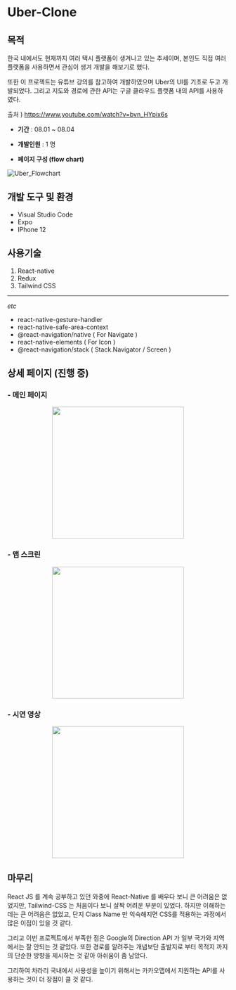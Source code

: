 # Uber-Clone
## 목적

한국 내에서도 현재까지 여러 택시 플랫폼이 생겨나고 있는 추세이며, 본인도 직접 여러 플랫폼을 사용하면서 관심이 생겨 개발을 해보기로 했다. 

또한 이 프로젝트는 유튜브 강의를 참고하여 개발하였으며 Uber의 UI를 기초로 두고 개발되었다. 그리고 지도와 경로에 관한 API는 구글 클라우드 플랫폼 내의 API를 사용하였다.

출처 ) https://www.youtube.com/watch?v=bvn_HYpix6s

- **기간** :
08.01 ~ 08.04

- **개발인원** :
1 명

- **페이지 구성 (flow chart)** 

![Uber_Flowchart](https://user-images.githubusercontent.com/56250064/128135812-b380bdf0-dd56-4539-ba76-aef22d5063c4.png)

## 개발 도구 및 환경
- Visual Studio Code
- Expo
- IPhone 12 
## 사용기술
1. React-native
2. Redux
3. Tailwind CSS 

<hr/>

*etc* 
- react-native-gesture-handler
- react-native-safe-area-context 
- @react-navigation/native ( For Navigate )
- react-native-elements ( For Icon )
- @react-navigation/stack ( Stack.Navigator / Screen )

## 상세 페이지 (진행 중)
### - 메인 페이지
<center><img src="https://user-images.githubusercontent.com/56250064/128139149-33fb7220-be94-4af2-9bd1-d8bace2af5e2.jpg" width="300"></center>

### - 맵 스크린
<center><img src="https://user-images.githubusercontent.com/56250064/128139624-a790d271-89d9-4d57-a144-3643f1b64611.jpg" width="300"></center>

### - 시연 영상
<center><img src="https://user-images.githubusercontent.com/56250064/128147852-70860d59-5f95-4772-8ae0-ad5cbe7056fb.gif" width="300"></center>

## 마무리
React JS 를 계속 공부하고 있던 와중에 React-Native 를 배우다 보니 큰 어려움은 없었지만, Tailwind-CSS 는 처음이다 보니 살짝 어려운 부분이 있었다.
하지만 이해하는데는 큰 어려움은 없었고, 단지 Class Name 만 익숙해지면 CSS를 적용하는 과정에서 많은 이점이 있을 것 같다.

그리고 이번 프로젝트에서 부족한 점은 Google의 Direction API 가 일부 국가와 지역에서는 잘 안되는 것 같았다.
또한 경로를 알려주는 개념보단 출발지로 부터 목적지 까지의 단순한 방향을 제시하는 것 같아 아쉬움이 좀 남았다.

그리하여 차라리 국내에서 사용성을 높이기 위해서는 카카오맵에서 지원하는 API를 사용하는 것이 더 장점이 클 것 같다.
